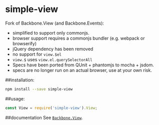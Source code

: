 # simple-view
Fork of Backbone.View (and Backbone.Events):
* simplified to support only commonjs.
* browser support requires a commonjs bundler (e.g. webpack or browserify)
* jQuery dependency has been removed
 * no support for `view.$el`
 * `view.$` uses `view.el.querySelectorAll`
* Specs have been ported from QUnit + phantomjs to mocha + jsdom.
 * specs are no longer run on an actual browser, use at your own risk.

##installation:
```sh
npm install --save simple-view
```

##usage:
```js
const View = require('simple-view').View;
```

##documentation
See [`Backbone.View`](http://backbonejs.org/#View).

